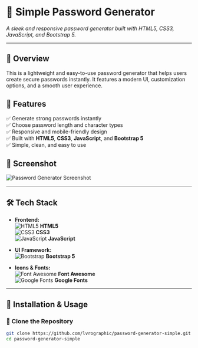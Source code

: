# 📌 Simple Password Generator

*A sleek and responsive password generator built with HTML5, CSS3, JavaScript, and Bootstrap 5.*

---

## 🚀 Overview  
This is a lightweight and easy-to-use password generator that helps users create secure passwords instantly. It features a modern UI, customization options, and a smooth user experience.

## 🎯 Features  
✅ Generate strong passwords instantly  
✅ Choose password length and character types  
✅ Responsive and mobile-friendly design  
✅ Built with **HTML5**, **CSS3**, **JavaScript**, and **Bootstrap 5**  
✅ Simple, clean, and easy to use  

## 📸 Screenshot  
![Password Generator Screenshot](https://i.imgur.com/EsfpWJu.png)  

---

## 🛠 Tech Stack  
- **Frontend:**  
  ![HTML5](https://img.shields.io/badge/HTML5-%23E44D26.svg?style=flat&logo=html5&logoColor=white) **HTML5**  
  ![CSS3](https://img.shields.io/badge/CSS3-%231572B6.svg?style=flat&logo=css3&logoColor=white) **CSS3**  
  ![JavaScript](https://img.shields.io/badge/JavaScript-%23F7DF1E.svg?style=flat&logo=javascript&logoColor=black) **JavaScript**

- **UI Framework:**  
  ![Bootstrap](https://img.shields.io/badge/Bootstrap-%23563D7C.svg?style=flat&logo=bootstrap&logoColor=white) **Bootstrap 5**  

- **Icons & Fonts:**  
  ![Font Awesome](https://img.shields.io/badge/Font_Awesome-%23000000.svg?style=flat&logo=font-awesome&logoColor=white) **Font Awesome**  
  ![Google Fonts](https://img.shields.io/badge/Google_Fonts-%23000000.svg?style=flat&logo=google-fonts&logoColor=white) **Google Fonts**

---

## 🔧 Installation & Usage  

### 💾 Clone the Repository  
```sh
git clone https://github.com/lvrographic/password-generator-simple.git
cd password-generator-simple
